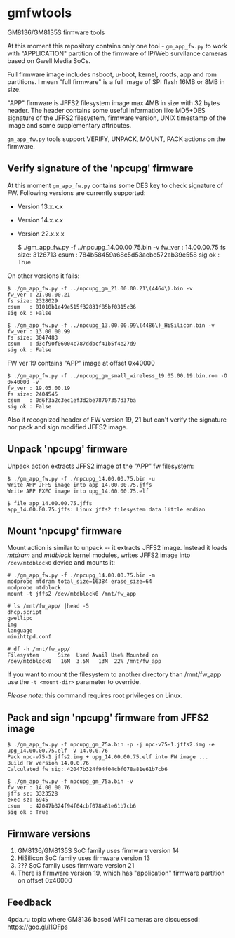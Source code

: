 # gmfwtools
GM8136/GM8135S firmware tools

At this moment this repository contains only one tool - ``gm_app_fw.py`` to work with "APPLICATION"
partition of the firmware of IP/Web survilance cameras based on Gwell Media SoCs.

Full firmware image includes nsboot, u-boot, kernel, rootfs, app and rom partitions.
I mean "full firmware" is a full image of SPI flash 16MB or 8MB in size.

"APP" firmware is  JFFS2 filesystem image max 4MB in size with 32 bytes header.
The header contains some useful information like MD5+DES signature of the JFFS2 filesystem,
firmware version, UNIX timestamp of the image and some supplementary attributes.

``gm_app_fw.py`` tools support VERIFY, UNPACK, MOUNT, PACK actions on the firmware.

## Verify signature of the 'npcupg' firmware

At this moment ``gm_app_fw.py`` contains some DES key to check signature of FW. Following
versions are currently supported:
  * Version 13.x.x.x
  * Version 14.x.x.x
  * Version 22.x.x.x

    $ ./gm_app_fw.py -f ../npcupg_14.00.00.75.bin -v
    fw_ver : 14.00.00.75
    fs size: 3126713
    csum   : 784b58459a68c5d53aebc572ab39e558
    sig ok : True

On other versions it fails:

    $ ./gm_app_fw.py -f ../npcupg_gm_21.00.00.21\(4464\).bin -v
    fw_ver : 21.00.00.21
    fs size: 2328029
    csum   : 01010b1e49e515f32831f85bf0315c36
    sig ok : False

    $ ./gm_app_fw.py -f ../npcupg_13.00.00.99\(4486\)_HiSilicon.bin -v
    fw_ver : 13.00.00.99
    fs size: 3047483
    csum   : d3cf90f06004c787ddbcf41b5f4e27d9
    sig ok : False


FW ver 19 contains "APP" image at offset 0x40000

    $ ./gm_app_fw.py -f ../npcupg_gm_small_wireless_19.05.00.19.bin.rom -O 0x40000 -v
    fw_ver : 19.05.00.19
    fs size: 2404545
    csum   : 0d6f3a2c3ec1ef3d2be78707357d37ba
    sig ok : False


Also it recognized header of FW version 19, 21 but can't verify the
signature nor pack and sign modified JFFS2 image.

## Unpack 'npcupg' firmware

Unpack action extracts JFFS2 image of the "APP" fw filesystem:

    $ ./gm_app_fw.py -f ./npcupg_14.00.00.75.bin -u
    Write APP JFFS image into app_14.00.00.75.jffs
    Write APP EXEC image into upg_14.00.00.75.elf

    $ file app_14.00.00.75.jffs
    app_14.00.00.75.jffs: Linux jffs2 filesystem data little endian

## Mount 'npcupg' firmware

Mount action is similar to unpack -- it extracts JFFS2 image.
Instead it loads *mtdram* and *mtdblock* kernel modules,
writes JFFS2 image into ``/dev/mtdblock0`` device and mounts it:

    # ./gm_app_fw.py -f ./npcupg_14.00.00.75.bin -m
    modprobe mtdram total_size=16384 erase_size=64
    modprobe mtdblock
    mount -t jffs2 /dev/mtdblock0 /mnt/fw_app

    # ls /mnt/fw_app/ |head -5
    dhcp.script
    gwellipc
    img
    language
    minihttpd.conf

    # df -h /mnt/fw_app/
    Filesystem      Size  Used Avail Use% Mounted on
    /dev/mtdblock0   16M  3.5M   13M  22% /mnt/fw_app

If you want to mount the filesystem to another directory than /mnt/fw_app
use the ``-t <mount-dir>`` parameter to override.

*Please note*: this command requires root privileges on Linux.

## Pack and sign 'npcupg' firmware from JFFS2 image

    $ ./gm_app_fw.py -f npcupg_gm_75a.bin -p -j npc-v75-1.jffs2.img -e upg_14.00.00.75.elf -V 14.0.0.76
    Pack npc-v75-1.jffs2.img + upg_14.00.00.75.elf into FW image ...
    Build FW version 14.0.0.76
    Calculated fw_sig: 42047b324f94f04cbf078a81e61b7cb6

    $ ./gm_app_fw.py -f npcupg_gm_75a.bin -v
    fw_ver : 14.00.00.76
    jffs sz: 3323528
    exec sz: 6945
    csum   : 42047b324f94f04cbf078a81e61b7cb6
    sig ok : True


## Firmware versions

1. GM8136/GM8135S SoC family  uses firmware version 14
2. HiSilicon SoC family uses firmware version 13
3. ??? SoC family uses firmware version 21
4. There is firmware version 19, which has "application" firmware partition on offset 0x40000


## Feedback

4pda.ru topic where GM8136 based WiFi cameras are discuessed:  https://goo.gl/l1OFps

